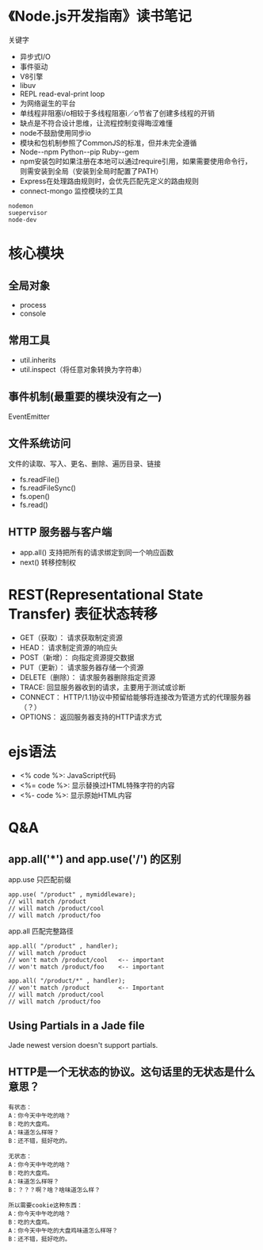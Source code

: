 # 《Node.js开发指南》读书笔记
关键字
* 异步式I/O
* 事件驱动
* V8引擎
* libuv
* REPL read-eval-print loop
* 为网络诞生的平台
* 单线程非阻塞i/o相较于多线程阻塞i／o节省了创建多线程的开销
* 缺点是不符合设计思维，让流程控制变得晦涩难懂
* node不鼓励使用同步io
* 模块和包机制参照了CommonJS的标准，但并未完全遵循 
* Node--npm Python--pip Ruby--gem
* npm安装包时如果注册在本地可以通过require引用，如果需要使用命令行，则需安装到全局（安装到全局时配置了PATH）
* Express在处理路由规则时，会优先匹配先定义的路由规则
* connect-mongo
监控模块的工具
```
nodemon 
suepervisor
node-dev
```
# 核心模块
## 全局对象
* process
* console
## 常用工具
* util.inherits
* util.inspect（将任意对象转换为字符串）
## 事件机制(最重要的模块没有之一)
EventEmitter
## 文件系统访问
文件的读取、写入、更名、删除、遍历目录、链接
* fs.readFile()
* fs.readFileSync()
* fs.open()
* fs.read()
## HTTP 服务器与客户端
* app.all() 支持把所有的请求绑定到同一个响应函数
* next() 转移控制权

# REST(Representational State Transfer) 表征状态转移
* GET（获取）： 请求获取制定资源
* HEAD： 请求制定资源的响应头
* POST（新增）： 向指定资源提交数据
* PUT（更新）： 请求服务器存储一个资源
* DELETE（删除）： 请求服务器删除指定资源
* TRACE: 回显服务器收到的请求，主要用于测试或诊断
* CONNECT： HTTP/1.1协议中预留给能够将连接改为管道方式的代理服务器（？）
* OPTIONS： 返回服务器支持的HTTP请求方式

# ejs语法
* <% code %>: JavaScript代码
* <%= code %>: 显示替换过HTML特殊字符的内容
* <%- code %>: 显示原始HTML内容


# Q&A
## app.all('*') and app.use('/') 的区别
app.use 只匹配前缀

```
app.use( "/product" , mymiddleware);
// will match /product
// will match /product/cool
// will match /product/foo
```

app.all 匹配完整路径

```
app.all( "/product" , handler);
// will match /product
// won't match /product/cool   <-- important
// won't match /product/foo    <-- important

app.all( "/product/*" , handler);
// won't match /product        <-- Important
// will match /product/cool
// will match /product/foo
```
## Using Partials in a Jade file
Jade newest version doesn't support partials.

## HTTP是一个无状态的协议。这句话里的无状态是什么意思？
```
有状态：
A：你今天中午吃的啥？
B：吃的大盘鸡。
A：味道怎么样呀？
B：还不错，挺好吃的。

无状态：
A：你今天中午吃的啥？
B：吃的大盘鸡。
A：味道怎么样呀？
B：？？？啊？啥？啥味道怎么样？

所以需要cookie这种东西：
A：你今天中午吃的啥？
B：吃的大盘鸡。
A：你今天中午吃的大盘鸡味道怎么样呀？
B：还不错，挺好吃的。
```
